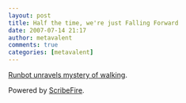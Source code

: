 ```yaml
---
layout: post
title: Half the time, we're just Falling Forward
date: 2007-07-14 21:17
author: metavalent
comments: true
categories: [metavalent]
---
```

<a href="https://news.bbc.co.uk/2/hi/technology/6291746.stm">Runbot unravels mystery of walking</a>.

<p class="poweredbyperformancing">Powered by <a href="https://scribefire.com/">ScribeFire</a>.</p>
